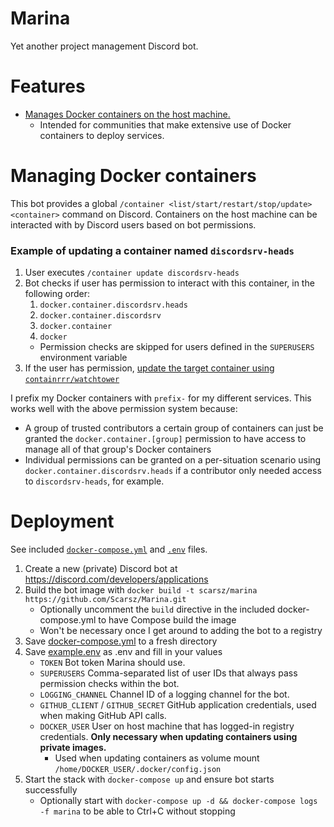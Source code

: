 # Marina
Yet another project management Discord bot.

# Features
- [Manages Docker containers on the host machine.](#managing-docker-containers)
  - Intended for communities that make extensive use of Docker containers to deploy services.

# Managing Docker containers
This bot provides a global `/container <list/start/restart/stop/update> <container>` command on Discord.
Containers on the host machine can be interacted with by Discord users based on bot permissions.

### Example of updating a container named `discordsrv-heads`
1. User executes `/container update discordsrv-heads`
2. Bot checks if user has permission to interact with this container, in the following order:
   1. `docker.container.discordsrv.heads`
   2. `docker.container.discordsrv`
   3. `docker.container`
   4. `docker`
   - Permission checks are skipped for users defined in the `SUPERUSERS` environment variable
3. If the user has permission, [update the target container using `containrrr/watchtower`](https://github.com/containrrr/watchtower)

I prefix my Docker containers with `prefix-` for my different services. This works well with the above permission system
because:
- A group of trusted contributors a certain group of containers can just be granted the `docker.container.[group]`
permission to have access to manage all of that group's Docker containers
- Individual permissions can be granted on a per-situation scenario using `docker.container.discordsrv.heads` if a contributor only needed access to `discordsrv-heads`, for example.

# Deployment

See included [`docker-compose.yml`](https://github.com/Scarsz/Marina/blob/master/docker-compose.yml)
and [`.env`](https://github.com/Scarsz/Marina/blob/master/example.env) files.

1. Create a new (private) Discord bot at https://discord.com/developers/applications
2. Build the bot image with `docker build -t scarsz/marina https://github.com/Scarsz/Marina.git`
   - Optionally uncomment the `build` directive in the included docker-compose.yml to have Compose build the image
   - Won't be necessary once I get around to adding the bot to a registry
3. Save [docker-compose.yml](https://github.com/Scarsz/Marina/blob/master/docker-compose.yml) to a fresh directory
4. Save [example.env](https://github.com/Scarsz/Marina/blob/master/example.env) as .env and fill in your values
   - `TOKEN` Bot token Marina should use.
   - `SUPERUSERS` Comma-separated list of user IDs that always pass permission checks within the bot.
   - `LOGGING_CHANNEL` Channel ID of a logging channel for the bot.
   - `GITHUB_CLIENT` / `GITHUB_SECRET` GitHub application credentials, used when making GitHub API calls.
   - `DOCKER_USER` User on host machine that has logged-in registry credentials. **Only necessary when updating containers using private images.**
     - Used when updating containers as volume mount `/home/DOCKER_USER/.docker/config.json`
5. Start the stack with `docker-compose up` and ensure bot starts successfully
   - Optionally start with `docker-compose up -d && docker-compose logs -f marina` to be able to Ctrl+C without stopping
